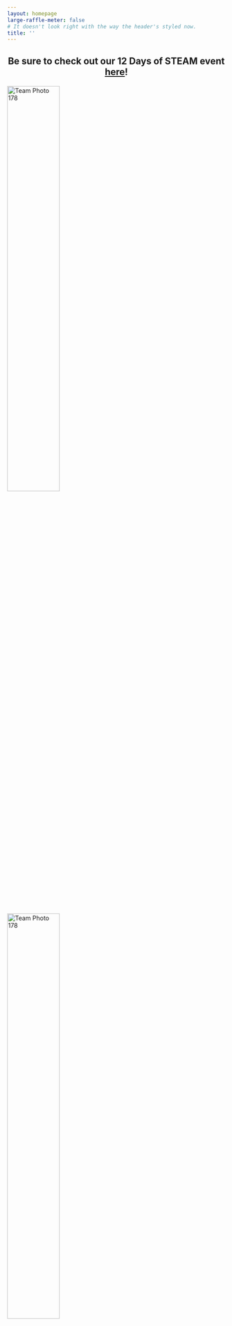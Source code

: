 ```yaml
---
layout: homepage
large-raffle-meter: false
# It doesn't look right with the way the header's styled now.
title: ''
---
```


<h2 style="text-align: center;">Be sure to check out our 12 Days of STEAM event <a href="{{ site.url}}/12daysofsteam">here</a>!</h2>

<div class= "float-left" style="margin-top: 20px; margin-bottom: 20px; margin-right: 0px">
  <img alt= "Team Photo 178" style="width: 49%; margin-right: 1.375%" src="{{ site.url }}/assets/img/LeadershipPhoto.jpg"/>
  <img alt= "Team Photo 178" style="width: 49%;" src="{{ site.url }}/assets/img/VeteranNewMemberPhoto.jpg"/>
</div>

### About Team 178

>The 2nd Law Enforcers have been an active participant in *FIRST* (For Inspiration & Recognition of Science & Technology) since 1997. We aim to provide real-world opportunities for our team members to grow as team members and leaders and to educate the public about STEM topics. Read more [here]({{ site.url }}/about).

### Dream *FIRST*

>Dream *FIRST* is our main outreach program for children ages 3 to 10, developed by our team. The goal of this program is to cultivate children's interest in science, technology, engineering, and math (STEM) because we believe that by training the kids at a young age, we can spark an interest in science that lasts a lifetime. Read more about this program [here]({{ site.url }}/dreamfirst).

### Our Sponsors

>One of the reasons our team is able to function is through the help of our wonderful sponsors, including UTC Otis Elevator, ebm-papst Inc., and UTC Sikorsky Aircraft Corporation. Learn more about each of our sponsors [here]({{ site.url }}/sponsors).

<!--
### Upcoming events

### How to join

Interested in joining the team? Check our [how to join]({{ site.url }}/members) page!
-->

{% include calendar.html %}
